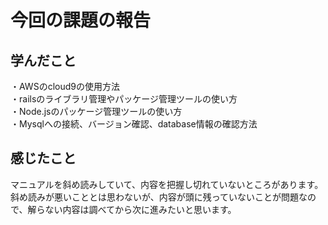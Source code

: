 #  今回の課題の報告

## 学んだこと
・AWSのcloud9の使用方法  
・railsのライブラリ管理やパッケージ管理ツールの使い方  
・Node.jsのパッケージ管理ツールの使い方  
・Mysqlへの接続、バージョン確認、database情報の確認方法  

## 感じたこと
マニュアルを斜め読みしていて、内容を把握し切れていないところがあります。  
斜め読みが悪いこととは思わないが、内容が頭に残っていないことが問題なので、解らない内容は調べてから次に進みたいと思います。
